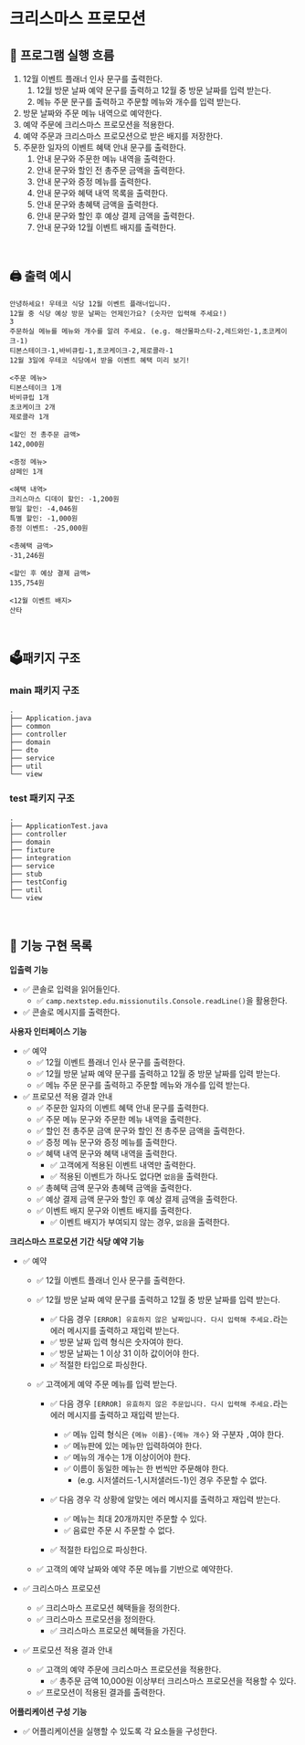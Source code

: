 # 크리스마스 프로모션

## 🔄 프로그램 실행 흐름

1. 12월 이벤트 플래너 인사 문구를 출력한다.
    1. 12월 방문 날짜 예약 문구를 출력하고 12월 중 방문 날짜를 입력 받는다.
    2. 메뉴 주문 문구를 출력하고 주문할 메뉴와 개수를 입력 받는다.
2. 방문 날짜와 주문 메뉴 내역으로 예약한다.
3. 예약 주문에 크리스마스 프로모션을 적용한다.
4. 예약 주문과 크리스마스 프로모션으로 받은 배지를 저장한다.
5. 주문한 일자의 이벤트 혜택 안내 문구를 출력한다.
    1. 안내 문구와 주문한 메뉴 내역을 출력한다.
    2. 안내 문구와 할인 전 총주문 금액을 출력한다.
    3. 안내 문구와 증정 메뉴를 출력한다.
    4. 안내 문구와 혜택 내역 목록을 출력한다.
    5. 안내 문구와 총혜택 금액을 출력한다.
    6. 안내 문구와 할인 후 예상 결제 금액을 출력한다.
    7. 안내 문구와 12월 이벤트 배지를 출력한다.

<br/>

## 🖨️ 출력 예시

```
안녕하세요! 우테코 식당 12월 이벤트 플래너입니다.
12월 중 식당 예상 방문 날짜는 언제인가요? (숫자만 입력해 주세요!)
3
주문하실 메뉴를 메뉴와 개수를 알려 주세요. (e.g. 해산물파스타-2,레드와인-1,초코케이크-1)
티본스테이크-1,바비큐립-1,초코케이크-2,제로콜라-1
12월 3일에 우테코 식당에서 받을 이벤트 혜택 미리 보기!
 
<주문 메뉴>
티본스테이크 1개
바비큐립 1개
초코케이크 2개
제로콜라 1개
 
<할인 전 총주문 금액>
142,000원
 
<증정 메뉴>
샴페인 1개
 
<혜택 내역>
크리스마스 디데이 할인: -1,200원
평일 할인: -4,046원
특별 할인: -1,000원
증정 이벤트: -25,000원
 
<총혜택 금액>
-31,246원
 
<할인 후 예상 결제 금액>
135,754원
 
<12월 이벤트 배지>
산타
```

<br/>

## 🗳️패키지 구조

### main 패키지 구조

```
.
├── Application.java
├── common
├── controller
├── domain
├── dto
├── service
├── util
└── view
```

### test 패키지 구조

```
.
├── ApplicationTest.java
├── controller
├── domain
├── fixture
├── integration
├── service
├── stub
├── testConfig
├── util
└── view
```

<br/>

## 📝 기능 구현 목록

**입출력 기능**

- ✅ 콘솔로 입력을 읽어들인다.
    - ✅ `camp.nextstep.edu.missionutils.Console.readLine()`을 활용한다.
- ✅ 콘솔로 메시지를 출력한다.

**사용자 인터페이스 기능**

- ✅ 예약
    - ✅ 12월 이벤트 플래너 인사 문구를 출력한다.
    - ✅ 12월 방문 날짜 예약 문구를 출력하고 12월 중 방문 날짜를 입력 받는다.
    - ✅ 메뉴 주문 문구를 출력하고 주문할 메뉴와 개수를 입력 받는다.
- ✅ 프로모션 적용 결과 안내
    - ✅ 주문한 일자의 이벤트 혜택 안내 문구를 출력한다.
    - ✅ 주문 메뉴 문구와 주문한 메뉴 내역을 출력한다.
    - ✅ 할인 전 총주문 금액 문구와 할인 전 총주문 금액을 출력한다.
    - ✅ 증정 메뉴 문구와 증정 메뉴를 출력한다.
    - ✅ 혜택 내역 문구와 혜택 내역을 출력한다.
        - ✅ 고객에게 적용된 이벤트 내역만 출력한다.
        - ✅ 적용된 이벤트가 하나도 없다면 `없음`을 출력한다.
    - ✅ 총혜택 금액 문구와 총혜택 금액을 출력한다.
    - ✅ 예상 결제 금액 문구와 할인 후 예상 결제 금액을 출력한다.
    - ✅ 이벤트 배지 문구와 이벤트 배지를 출력한다.
        - ✅ 이벤트 배지가 부여되지 않는 경우, `없음`을 출력한다.

**크리스마스 프로모션 기간 식당 예약 기능**

- ✅ 예약
    - ✅ 12월 이벤트 플래너 인사 문구를 출력한다.

  - ✅ 12월 방문 날짜 예약 문구를 출력하고 12월 중 방문 날짜를 입력 받는다.
      - ✅ 다음 경우 `[ERROR] 유효하지 않은 날짜입니다. 다시 입력해 주세요.`라는 에러 메시지를 출력하고 재입력 받는다.
      - ✅ 방문 날짜 입력 형식은 숫자여야 한다.
      - ✅ 방문 날짜는 1 이상 31 이하 값이어야 한다.
      - ✅ 적절한 타입으로 파싱한다.

  - ✅ 고객에게 예약 주문 메뉴를 입력 받는다.
      - ✅ 다음 경우 `[ERROR] 유효하지 않은 주문입니다. 다시 입력해 주세요.`라는 에러 메시지를 출력하고 재입력 받는다.
          - ✅ 메뉴 입력 형식은 `{메뉴 이름}-{메뉴 개수}` 와 구분자 `,`여야 한다.
          - ✅ 메뉴판에 있는 메뉴만 입력하여야 한다.
          - ✅ 메뉴의 개수는 1개 이상이어야 한다.
          - ✅ 이름이 동일한 메뉴는 한 번씩만 주문해야 한다.
              - (e.g. 시저샐러드-1,시저샐러드-1)인 경우 주문할 수 없다.

      - ✅ 다음 경우 각 상황에 알맞는 에러 메시지를 출력하고 재입력 받는다.
          - ✅ 메뉴는 최대 20개까지만 주문할 수 있다.
          - ✅ 음료만 주문 시 주문할 수 없다.

      - ✅ 적절한 타입으로 파싱한다.

  - ✅ 고객의 예약 날짜와 예약 주문 메뉴를 기반으로 예약한다.

- ✅ 크리스마스 프로모션
    - ✅ 크리스마스 프로모션 혜택들을 정의한다.
    - ✅ 크리스마스 프로모션을 정의한다.
        - ✅ 크리스마스 프로모션 혜택들을 가진다.

- ✅ 프로모션 적용 결과 안내
    - ✅ 고객의 예약 주문에 크리스마스 프로모션을 적용한다.
        - ✅ 총주문 금액 10,000원 이상부터 크리스마스 프로모션을 적용할 수 있다.
  - ✅ 프로모션이 적용된 결과를 출력한다.

**어플리케이션 구성 기능**

- ✅ 어플리케이션을 실행할 수 있도록 각 요소들을 구성한다.

<br/>